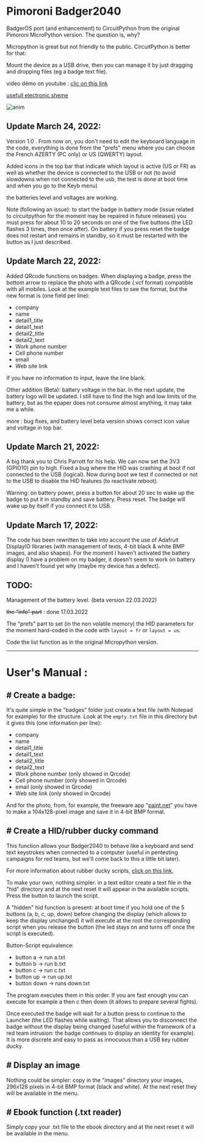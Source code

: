 <h1>Pimoroni Badger2040 </h1>

BadgerOS port (and enhancement) to CircuitPython from the original Pimoroni MicroPython version.<cr/>
<cr/>
The question is, why?<cr/>

Micropython is great but not friendly to the public. CircuitPython is better for that:<cr/>

Mount the device as a USB drive, then you can manage it by just dragging and dropping files (eg a badge text file).<cr/>

video démo on youtube : [clic on this link ](https://www.youtube.com/watch?v=mA5UjWe_tYo "clic on this link ")

[usefull electronic sheme](https://cdn.shopify.com/s/files/1/0174/1800/files/badger_2040_schematic.pdf?v=1645702148)

![anim](pics/badgeranim.gif)

## Update March 24, 2022:

Version 1.0 .
From now on, you don't need to edit the keyboard language in the code, everything is done from the "prefs" menu where you can choose the French AZERTY (PC only) or US (QWERTY) layout.

Added icons in the top bar that indicate which layout is active (US or FR) as well as whether the device is connected to the USB or not (to avoid slowdowns when not connected to the usb, the test is done at boot time and when you go to the Keyb menu)

the batteries level and voltages are working.

Note (following an issue): to start the badge in battery mode (issue related to circuitpython for the moment may be repaired in future releases) you must press for about 10 to 20 seconds on one of the five buttons (the LED flashes 3 times, then once after). On battery if you press reset the badge does not restart and remains in standby, so it must be restarted with the button as I just described.

## Update March 22, 2022:

Added QRcode functions on badges. When displaying a badge, press the bottom arrow to replace the photo with a QRcode (.vcf format) compatible with all mobiles. Look at the example text files to see the format, but the new format is (one field per line):

- company
- name
- detail1_title
- detail1_text
- detail2_title
- detail2_text
- Work phone number
- Cell phone number
- email
- Web site link

If you have no information to input, leave the line blank.

Other addition (Beta): battery voltage in the bar. In the next update, the battery logo will be updated. I still have to find the high and low limits of the battery, but as the epaper does not consume almost anything, it may take me a while.

more : bug fixes, and battery level beta version shows correct icon value and voltage in top bar.

## Update March 21, 2022:

A big thank you to Chris Parrott for his help. We can now set the 3V3 (GPIO10) pin to high. 
Fixed a bug where the HID was crashing at boot if not connected to the USB (logical). Now during boot we test if connected or not to the USB to disable the HID features (to reactivate reboot).

Warning: on battery power, press a button for about 20 sec to wake up the badge to put it in standby and save battery. Press reset. The badge will wake up by itself if you connect it to USB.

## Update March 17, 2022:

The code has been rewritten to take into account the use of Adafruit DisplayIO libraries (with management of texts, 4-bit black & white BMP images, and also shapes). For the moment I haven't activated the battery display (I have a problem on my badger, it doesn't seem to work on battery and I haven't found yet why (maybe my device has a defect).

## TODO: 

Management of the battery level. (beta version 22.03.2022)

~~the "info" part~~ : done 17.03.2022<cr/>

The "prefs" part to set (in the non volatile memory) the HID parameters for the moment hard-coded in the code with `layout = fr` or `layout = us`.<cr/>

Code the list function as in the original Micropython version.<cr/>

------------

# User's Manual : 

## # Create a badge:

It's quite simple in the "badges" folder just create a text file (with Notepad for example) for the structure. Look at the `empty.txt` file in this directory but it gives this (one information per line):

- company
- name
- detail1_title
- detail1_text
- detail2_title
- detail2_text
- Work phone number (only showed in Qrcode)
- Cell phone number (only showed in Qrcode)
- email             (only showed in Qrcode)
- Web site link     (only showed in Qrcode)

And for the photo, from, for example, the freeware app "[paint.net](https://www.getpaint.net/download.html "paint.net")" you have to make a 104x128-pixel image and save it in 4-bit BMP format.
 
## # Create a HID/rubber ducky command

This function allows your Badger2040 to behave like a keyboard and send text keystrokes when connected to a computer (useful in pentesting campaigns for red teams, but we'll come back to this a little bit later).

For more information about rubber ducky scripts, [click on this link.](https://docs.hak5.org/usb-rubber-ducky-1/the-ducky-script-language/ducky-script-quick-reference "click on this link.")

To make your own, nothing simpler: in a text editor create a text file in the "hid" directory and at the next reset it will appear in the available scripts. Press the button to launch the script.

A "hidden" hid function is present: at boot time if you hold one of the 5 buttons (a, b, c, up, down) before changing the display (which allows to keep the display unchanged) it will execute at the root the corresponding script when you release the button (the led stays on and turns off once the script is executed).

Button-Script equivalence:

- button a -> run a.txt
- button b -> run b.txt
- button c -> run c.txt
- button up -> run up.txt
- button down -> runs down.txt

The program executes them in this order. If you are fast enough you can execute for example a then c then down (it allows to prepare several fights).

Once executed the badge will wait for a button press to continue to the Launcher (the LED flashes while waiting). That allows you to disconnect the badge without the display being changed (useful within the framework of a red team intrusion: the badge continues to display an identity for example). It is more discrete and easy to pass as innocuous than a USB key rubber ducky.

## # Display an image 

Nothing could be simpler: copy in the "images" directory your images, 296x128 pixels in 4-bit BMP format (black and white). At the next reset they will be available in the menu.

## # Ebook function (.txt reader)

Simply copy your .txt file to the ebook directory and at the next reset it will be available in the menu.
